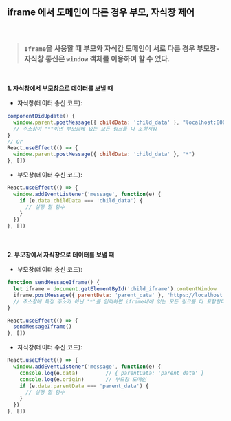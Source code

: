 ## iframe 에서 도메인이 다른 경우 부모, 자식창 제어

<br/>

> ### ```Iframe```을 사용할 때 부모와 자식간 도메인이 서로 다른 경우 부모창-자식창 통신은 ```window``` 객체를 이용하여 할 수 있다.

<br/>

**1. 자식창에서 부모창으로 데이터를 보낼 때**

* 자식창(데이터 송신 코드):
```javascript
componentDidUpdate() {
  window.parent.postMessage({ childData: 'child_data' }, "localhost:8000")
  // 주소창이 "*"이면 부모창에 있는 모든 링크를 다 포함시킴
}
// Or
React.useEffect(() => {
  window.parent.postMessage({ childData: 'child_data' }, "*")
}, [])
```

* 부모창(데이터 수신 코드):
```javascript
React.useEffect(() => {
  window.addEventListener('message', function(e) {
    if (e.data.childData === 'child_data') {
      // 실행 할 함수
    }
  })
}, [])
```
<br/><br/>
**2. 부모창에서 자식창으로 데이터를 보낼 때**
* 부모창(데이터 송신 코드):
```javascript
function sendMessageIframe() {
  let iframe = document.getElementById('child_iframe').contentWindow
  iframe.postMessage({ parentData: 'parent_data' }, 'https://localhost:8080')
  // 주소창에 특정 주소가 아닌 '*'를 입력하면 iframe내에 있는 모든 링크를 다 포함한다.
}

React.useEffect(() => {
  sendMessageIframe()
}, [])
```

* 자식창(데이터 수신 코드):
```javascript
React.useEffect(() => {
  window.addEventListener('message', function(e) {
    console.log(e.data)         // { parentData: 'parent_data' }
    console.log(e.origin)       // 부모창 도메인
    if (e.data.parentData === 'parent_data') {
      // 실행 할 함수
    }
  })
}, [])
```